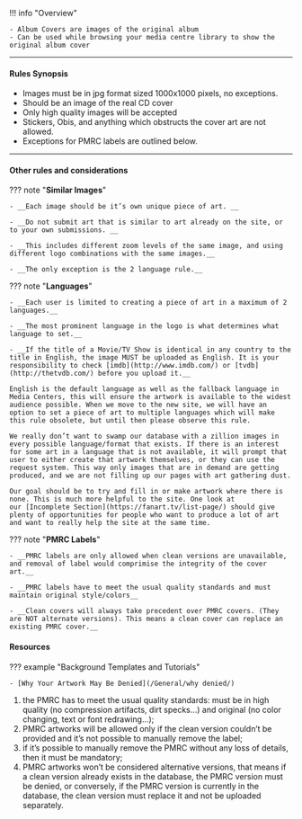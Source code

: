 !!! info "Overview"

    - Album Covers are images of the original album
    - Can be used while browsing your media centre library to show the original album cover

---

#### **Rules Synopsis**

* Images must be in jpg format sized 1000x1000 pixels, no exceptions.
* Should be an image of the real CD cover
* Only high quality images will be accepted
* Stickers, Obis, and anything which obstructs the cover art are not allowed.
* Exceptions for PMRC labels are outlined below.

---

#### __Other rules and considerations__

??? note "**Similar Images**"  

    - __Each image should be it’s own unique piece of art. __

    - __Do not submit art that is similar to art already on the site, or to your own submissions. __

    - __This includes different zoom levels of the same image, and using different logo combinations with the same images.__

    - __The only exception is the 2 language rule.__
    


??? note "**Languages**"

    - __Each user is limited to creating a piece of art in a maximum of 2 languages.__

    - __The most prominent language in the logo is what determines what language to set.__

    - __If the title of a Movie/TV Show is identical in any country to the title in English, the image MUST be uploaded as English. It is your responsibility to check [imdb](http://www.imdb.com/) or [tvdb](http://thetvdb.com/) before you upload it.__

    English is the default language as well as the fallback language in Media Centers, this will ensure the artwork is available to the widest audience possible. When we move to the new site, we will have an option to set a piece of art to multiple languages which will make this rule obsolete, but until then please observe this rule.

    We really don’t want to swamp our database with a zillion images in every possible language/format that exists. If there is an interest for some art in a language that is not available, it will prompt that user to either create that artwork themselves, or they can use the request system. This way only images that are in demand are getting produced, and we are not filling up our pages with art gathering dust.  
    
    Our goal should be to try and fill in or make artwork where there is none. This is much more helpful to the site. One look at our [Incomplete Section](https://fanart.tv/list-page/) should give plenty of opportunities for people who want to produce a lot of art and want to really help the site at the same time.
    

??? note "**PMRC Labels**"

    - __PMRC labels are only allowed when clean versions are unavailable, and removal of label would comprimise the integrity of the cover art.__

    - __PMRC labels have to meet the usual quality standards and must maintain original style/colors__

    - __Clean covers will always take precedent over PMRC covers. (They are NOT alternate versions). This means a clean cover can replace an existing PMRC cover.__


#### __Resources__

??? example "Background Templates and Tutorials"

    - [Why Your Artwork May Be Denied](/General/why denied/)


1.    the PMRC has to meet the usual quality standards: must be in high quality (no compression artifacts, dirt specks…) and original (no color changing, text or font redrawing…);
2.    PMRC artworks will be allowed only if the clean version couldn’t be provided and it’s not possible to manually remove the label;
3.    if it’s possible to manually remove the PMRC without any loss of details, then it must be mandatory;
4.    PMRC artworks won’t be considered alternative versions, that means if a clean version already exists in the database, the PMRC version must be denied, or conversely, if the PMRC version is currently in the database, the clean version must replace it and not be uploaded separately.